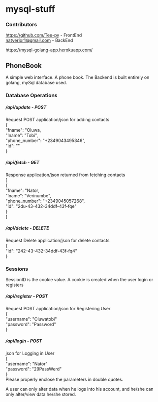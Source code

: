 # mysql-stuff

###  Contributors
https://github.com/Tee-py - FrontEnd        
natverior1@gmail.com - BackEnd

https://mysql-golang-app.herokuapp.com/

## PhoneBook
 A simple web interface. A phone book. The Backend is built entirely on golang, mySql database used.
 
### Database Operations

##### /api/update - POST
Request POST application/json for adding contacts   
	{    
		"fname": "Oluwa,    
		"lname": "Tobi",   
		"phone_number": "+2349043495346",   
		"id": ""   
	}    
	
##### /api/fetch - GET
Response application/json returned from fetching contacts     
[  
 	{    
 		"fname": "Nator,    
 		"lname": "Verinumbe",   
 		"phone_number": "+2349045057268",   
 		"id": "2du-43-432-34ddf-43f-fqe"   
 	}   
]       
	
##### /api/delete - DELETE
Request Delete application/json for delete contacts        
	{       
		"id": "242-43-432-34ddf-43f-fq4"    
	}     
 
### Sessions
SessionID is the cookie value. A cookie is created when the user login or registers


##### /api/register - POST
Request POST application/json for Registering User     
	{      
	    "username": "Oluwatobi"   
	    "password": "Password"   
	}   


##### /api/login - POST
json for Logging in User     
    {   
	    "username": "Nator"    
	    "password": "29PassWerd"    
    }    
    Please properly enclose the parameters in double quotes.

A user can only alter data when he logs into his account,
 and he/she can only alter/view data he/she stored.
